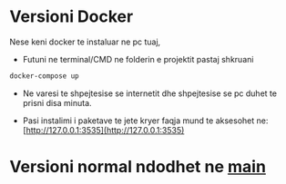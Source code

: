 # Versioni Docker

Nese keni docker te instaluar ne pc tuaj,

- Futuni ne terminal/CMD ne folderin e projektit pastaj shkruani

```bash
docker-compose up
```

- Ne varesi te shpejtesise se internetit dhe shpejtesise se pc duhet te prisni disa minuta.

- Pasi instalimi i paketave te jete kryer faqja mund te aksesohet ne: [http://127.0.0.1:3535](http://127.0.0.1:3535)

# Versioni normal ndodhet ne [main](https://github.com/arionkosturi/React-Project-Unified-with-Backend/tree/main)

